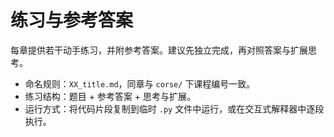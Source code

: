 # 练习与参考答案

每章提供若干动手练习，并附参考答案。建议先独立完成，再对照答案与扩展思考。

- 命名规则：`XX_title.md`，同章与 `corse/` 下课程编号一致。
- 练习结构：题目 + 参考答案 + 思考与扩展。
- 运行方式：将代码片段复制到临时 `.py` 文件中运行，或在交互式解释器中逐段执行。
